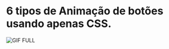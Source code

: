 # 6 tipos de Animação de botões usando apenas CSS.


![GIF FULL](https://github.com/JonaThFelix/CSS_Anima-oEmBot-es/assets/123984244/0e766396-e62e-4380-9c02-77fdaeaee69b)
